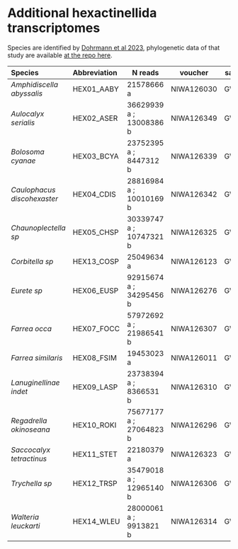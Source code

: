# Additional hexactinellida transcriptomes #

Species are identified by [Dohrmann et al 2023](https://peerj.com/articles/15017/), phylogenetic data of that study are available [at the repo here](https://github.com/PalMuc/SONNE_Hexactinellida).

| Species | Abbreviation | N reads | voucher | sample ID |
| :--- | :--- | --- | --- | --- |
| *Amphidiscella abyssalis* | HEX01_AABY | 21578666 a | NIWA126030 | GW40030 | 
| *Aulocalyx serialis* | HEX02_ASER | 36629939 a ; 13008386 b | NIWA126349 | GW40349 | 
| *Bolosoma cyanae* | HEX03_BCYA | 23752395 a ; 8447312 b | NIWA126339 | GW40339 | 
| *Caulophacus discohexaster* | HEX04_CDIS | 28816984 a ; 10010169 b | NIWA126342 | GW40342 | 
| *Chaunoplectella sp* | HEX05_CHSP | 30339747 a ; 10747321 b | NIWA126325 | GW40325 | 
| *Corbitella sp* | HEX13_COSP | 25049634 a | NIWA126123 | GW40306 | 
| *Eurete sp* | HEX06_EUSP | 92915674 a ; 34295456 b | NIWA126276 | GW40123 | 
| *Farrea occa* | HEX07_FOCC | 57972692 a ; 21986541 b | NIWA126307 | GW40276 | 
| *Farrea similaris* | HEX08_FSIM | 19453023 a | NIWA126011 | GW40307 | 
| *Lanuginellinae indet* | HEX09_LASP | 23738394 a ; 8366531 b | NIWA126310 | GW40011 | 
| *Regadrella okinoseana* | HEX10_ROKI | 75677177 a ; 27064823 b | NIWA126296 | GW40310 | 
| *Saccocalyx tetractinus* | HEX11_STET | 22180379 a | NIWA126323 | GW40296 | 
| *Trychella sp* | HEX12_TRSP | 35479018 a ; 12965140 b | NIWA126306 | GW40323 | 
| *Walteria leuckarti* | HEX14_WLEU | 28000061 a ; 9913821 b | NIWA126314 | GW40314 |
